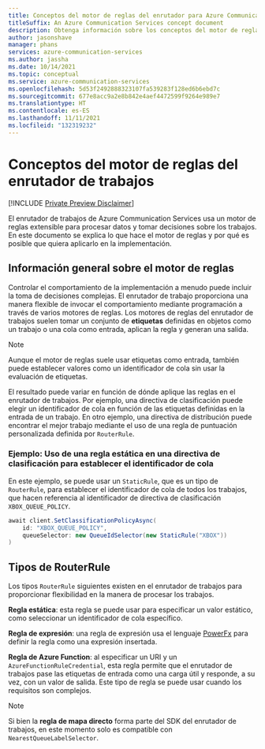 ```yaml
---
title: Conceptos del motor de reglas del enrutador para Azure Communication Services
titleSuffix: An Azure Communication Services concept document
description: Obtenga información sobre los conceptos del motor de reglas del enrutador de trabajos de Azure Communication Services.
author: jasonshave
manager: phans
services: azure-communication-services
ms.author: jassha
ms.date: 10/14/2021
ms.topic: conceptual
ms.service: azure-communication-services
ms.openlocfilehash: 5d53f2492888323107fa539283f128ed6b6ebd7c
ms.sourcegitcommit: 677e8acc9a2e8b842e4aef4472599f9264e989e7
ms.translationtype: HT
ms.contentlocale: es-ES
ms.lasthandoff: 11/11/2021
ms.locfileid: "132319232"
---
```

# <a name="job-router-rules-engine-concepts"></a>Conceptos del motor de reglas del enrutador de trabajos

[!INCLUDE [Private Preview Disclaimer](../../includes/private-preview-include-section.md)]

El enrutador de trabajos de Azure Communication Services usa un motor de reglas extensible para procesar datos y tomar decisiones sobre los trabajos. En este documento se explica lo que hace el motor de reglas y por qué es posible que quiera aplicarlo en la implementación.

## <a name="rules-engine-overview"></a>Información general sobre el motor de reglas

Controlar el comportamiento de la implementación a menudo puede incluir la toma de decisiones complejas. El enrutador de trabajo proporciona una manera flexible de invocar el comportamiento mediante programación a través de varios motores de reglas. Los motores de reglas del enrutador de trabajos suelen tomar un conjunto de **etiquetas** definidas en objetos como un trabajo o una cola como entrada, aplican la regla y generan una salida.

> [!NOTE]
> Aunque el motor de reglas suele usar etiquetas como entrada, también puede establecer valores como un identificador de cola sin usar la evaluación de etiquetas.

El resultado puede variar en función de dónde aplique las reglas en el enrutador de trabajos. Por ejemplo, una directiva de clasificación puede elegir un identificador de cola en función de las etiquetas definidas en la entrada de un trabajo. En otro ejemplo, una directiva de distribución puede encontrar el mejor trabajo mediante el uso de una regla de puntuación personalizada definida por `RouterRule`.

### <a name="example-use-a-static-rule-in-a-classification-policy-to-set-the-queue-id"></a>Ejemplo: Uso de una regla estática en una directiva de clasificación para establecer el identificador de cola

En este ejemplo, se puede usar un `StaticRule`, que es un tipo de `RouterRule`, para establecer el identificador de cola de todos los trabajos, que hacen referencia al identificador de directiva de clasificación `XBOX_QUEUE_POLICY`.

```csharp
await client.SetClassificationPolicyAsync(
    id: "XBOX_QUEUE_POLICY",
    queueSelector: new QueueIdSelector(new StaticRule("XBOX"))
)
```
## <a name="routerrule-types"></a>Tipos de RouterRule

Los tipos `RouterRule` siguientes existen en el enrutador de trabajos para proporcionar flexibilidad en la manera de procesar los trabajos.

**Regla estática**: esta regla se puede usar para especificar un valor estático, como seleccionar un identificador de cola específico.

**Regla de expresión**: una regla de expresión usa el lenguaje [PowerFx](https://powerapps.microsoft.com/en-us/blog/what-is-microsoft-power-fx/) para definir la regla como una expresión insertada.

**Regla de Azure Function**: al especificar un URI y un `AzureFunctionRuleCredential`, esta regla permite que el enrutador de trabajos pase las etiquetas de entrada como una carga útil y responde, a su vez, con un valor de salida. Este tipo de regla se puede usar cuando los requisitos son complejos.

> [!NOTE]
> Si bien la **regla de mapa directo** forma parte del SDK del enrutador de trabajos, en este momento solo es compatible con `NearestQueueLabelSelector`.
